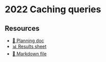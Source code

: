 # 2022 Caching queries

<!--
  This directory contains all of the 2022 Caching chapter queries.

  Each query should have a corresponding `metric_name.sql` file.
  Note that readers are linked to this directory, so try to make the SQL file names descriptive for easy browsing.

  Analysts: if helpful, you can use this README to give additional info about the queries.
-->

## Resources

- [📄 Planning doc][~google-doc]
- [📊 Results sheet][~google-sheets]
- [📝 Markdown file][~chapter-markdown]

[~google-doc]: https://docs.google.com/document/d/1mLG--jMsvP85L02ft5o3_BhbHwy_pDejl-7FH95RH4I/edit?usp=sharing
[~google-sheets]: https://docs.google.com/spreadsheets/d/16wQoA9ZciYkdW65RfR6CuW9H8TdMTQjhLuTSvVlN_rs/edit?usp=sharing
[~chapter-markdown]: https://github.com/HTTPArchive/almanac.httparchive.org/tree/main/src/content/en/2022/caching.md